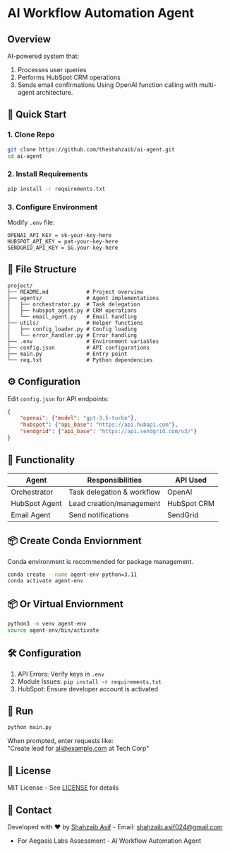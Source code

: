 <!-- ```markdown -->
# AI Workflow Automation Agent

## Overview
AI-powered system that:
1. Processes user queries
2. Performs HubSpot CRM operations
3. Sends email confirmations
Using OpenAI function calling with multi-agent architecture.

## 🚀 Quick Start

### 1. Clone Repo
```bash
git clone https://github.com/theshahzaib/ai-agent.git
cd ai-agent
```

### 2. Install Requirements
```bash
pip install -r requirements.txt
```

### 3. Configure Environment
Modify `.env` file:
```env
OPENAI_API_KEY = sk-your-key-here
HUBSPOT_API_KEY = pat-your-key-here
SENDGRID_API_KEY = SG.your-key-here
```



## 📂 File Structure
```
project/
├── README.md            # Project overview
├── agents/              # Agent implementations
│   ├── orchestrator.py  # Task delegation
│   ├── hubspot_agent.py # CRM operations
│   └── email_agent.py   # Email handling
├── utils/               # Helper functions
│   ├── config_loader.py # Config loading
│   └── error_handler.py # Error handling
├── .env                 # Environment variables
├── config.json          # API configurations
├── main.py              # Entry point
└── req.txt              # Python dependencies
```

## ⚙️ Configuration
Edit `config.json` for API endpoints:
```json
{
    "openai": {"model": "gpt-3.5-turbo"},
    "hubspot": {"api_base": "https://api.hubapi.com"},
    "sendgrid": {"api_base": "https://api.sendgrid.com/v3/"}
}
```

## 🔧 Functionality
| Agent          | Responsibilities                | API Used       |
|----------------|---------------------------------|----------------|
| Orchestrator   | Task delegation & workflow      | OpenAI         |
| HubSpot Agent  | Lead creation/management        | HubSpot CRM    |
| Email Agent    | Send notifications              | SendGrid       |

## 📦 Create Conda Enviornment
Conda environment is recommended for package management.
```bash
conda create --name agent-env python=3.11
conda activate agent-env
```

## 📦 Or Virtual Enviornment
```bash
python3 -m venv agent-env
source agent-env/bin/activate
```

## 🛠️ Configuration
1. API Errors: Verify keys in `.env`
2. Module Issues: `pip install -r requirements.txt`
3. HubSpot: Ensure developer account is activated

## 🚀 Run
```bash
python main.py
```
When prompted, enter requests like:  
"Create lead for ali@example.com at Tech Corp"

## 📜 License
MIT License - See [LICENSE](LICENSE) for details

## 📧 Contact
Developed with ❤️ by [Shahzaib Asif](https://bit.ly/shahzaibcv) -
Email: shahzaib.asif024@gmail.com

- For Aegasis Labs Assessment - AI Workflow Automation Agent